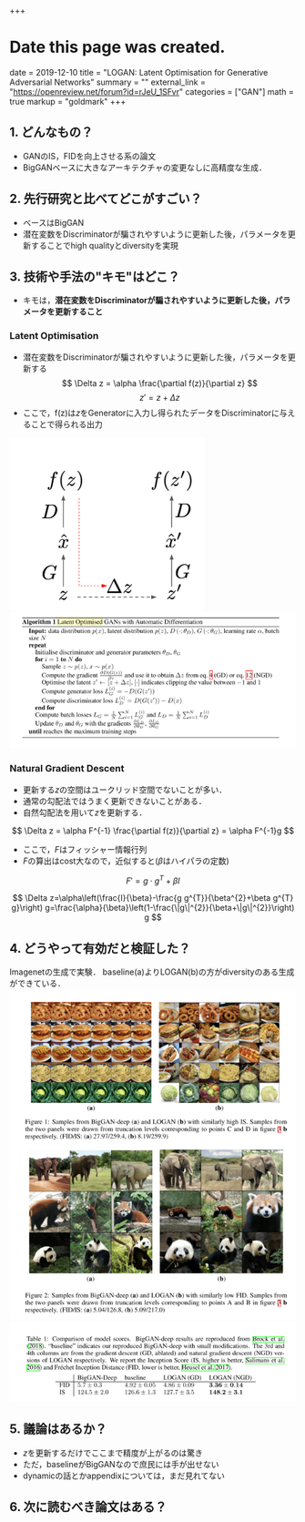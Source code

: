 +++
# Date this page was created.
date = 2019-12-10
title = "LOGAN: Latent Optimisation for Generative Adversarial Networks"
summary = ""
external_link = "https://openreview.net/forum?id=rJeU_1SFvr"
categories = ["GAN"]
math = true
markup = "goldmark"
+++

## 1. どんなもの？
* GANのIS，FIDを向上させる系の論文
* BigGANベースに大きなアーキテクチャの変更なしに高精度な生成．

## 2. 先行研究と比べてどこがすごい？
* ベースはBigGAN
* 潜在変数をDiscriminatorが騙されやすいように更新した後，パラメータを更新することでhigh qualityとdiversityを実現

## 3. 技術や手法の"キモ"はどこ？
* キモは，**潜在変数をDiscriminatorが騙されやすいように更新した後，パラメータを更新すること**
### Latent Optimisation
* 潜在変数をDiscriminatorが騙されやすいように更新した後，パラメータを更新する
$$
\Delta z = \alpha \frac{\partial f(z)}{\partial z} 
$$
$$
z' = z + \Delta z
$$
* ここで，f(z)は$z$をGeneratorに入力し得られたデータをDiscriminatorに与えることで得られる出力

![](img/lo.png)
![](img/alg.png)

### Natural Gradient Descent
* 更新する$z$の空間はユークリッド空間でないことが多い．
* 通常の勾配法ではうまく更新できないことがある．
* 自然勾配法を用いて$z$を更新する．

$$
\Delta z = \alpha F^{-1} \frac{\partial f(z)}{\partial z} = \alpha F^{-1}g 
$$

* ここで，$F$はフィッシャー情報行列
* $F$の算出はcost大なので，近似すると($\beta$はハイパラの定数)

$$
F' = g \cdot g^T + \beta I
$$

$$
\Delta z=\alpha\left(\frac{I}{\beta}-\frac{g g^{T}}{\beta^{2}+\beta g^{T} g}\right) g=\frac{\alpha}{\beta}\left(1-\frac{\|g\|^{2}}{\beta+\|g\|^{2}}\right) g
$$ 

## 4. どうやって有効だと検証した？
Imagenetの生成で実験．
baseline(a)よりLOGAN(b)の方がdiversityのある生成ができている．
![](img/gen.png)
![](img/res.png)

## 5. 議論はあるか？
* $z$を更新するだけでここまで精度が上がるのは驚き
* ただ，baselineがBigGANなので庶民には手が出せない
* dynamicの話とかappendixについては，まだ見れてない

## 6. 次に読むべき論文はある？
